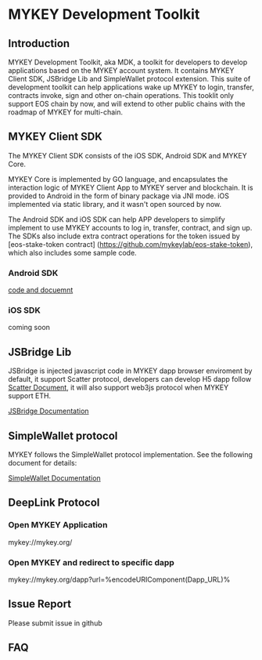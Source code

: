 # MYKEY Development Toolkit


## Introduction

MYKEY Development Toolkit, aka MDK, a toolkit for developers to develop applications based on the MYKEY account system. It contains MYKEY Client SDK, JSBridge Lib and SimpleWallet
protocol extension. This suite of development toolkit can help applications wake up MYKEY to login, transfer, contracts invoke, sign and other on-chain operations. This tooklit only support EOS chain by now, and will extend to other public chains with the roadmap of MYKEY for multi-chain.


## MYKEY Client SDK

The MYKEY Client SDK consists of the iOS SDK, Android SDK and MYKEY Core.

MYKEY Core is implemented by GO language, and encapsulates the interaction logic of MYKEY Client App to MYKEY server and blockchain. It is provided to Android in the form of binary package via JNI mode. iOS implemented via static library, and it wasn't open sourced by now.

The Android SDK and iOS SDK can help APP developers to simplify implement to use MYKEY accounts to log in, transfer, contract, and sign up.
The SDKs also include extra contract operations for the token issued by [eos-stake-token contract] (https://github.com/mykeylab/eos-stake-token), which also includes some sample code.


### Android SDK

[code and docuemnt](./MYKEY-ANDROID-SDK-EN.md)

### iOS SDK

coming soon


## JSBridge Lib

JSBridge is injected javascript code in MYKEY dapp browser enviroment by default, it support Scatter protocol, developers can develop H5 dapp follow [Scatter Document](https://get-scatter.com/docs/api-reference), it will also support web3js protocol when MYKEY support ETH.

[JSBridge Documentation](./MYKEY-JSBridge-EN.md)


## SimpleWallet protocol

MYKEY follows the SimpleWallet protocol implementation. See the following document for details:

[SimpleWallet Documentation](./MYKEY-SimpleWallet-EN.md)


## DeepLink Protocol

### Open MYKEY Application

mykey://mykey.org/

### Open MYKEY and redirect to specific dapp

mykey://mykey.org/dapp?url=%encodeURIComponent(Dapp_URL)%


## Issue Report

Please submit issue in github

## FAQ
